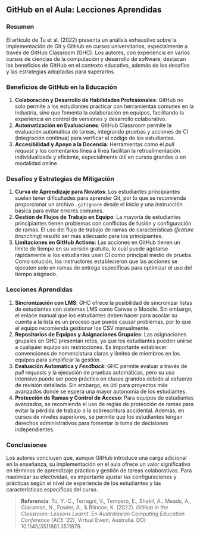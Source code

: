 ## GitHub en el Aula: Lecciones Aprendidas

### Resumen
El artículo de Tu et al. (2022) presenta un análisis exhaustivo sobre la implementación de Git y GitHub en cursos universitarios, especialmente a través de GitHub Classroom (GHC). Los autores, con experiencia en varios cursos de ciencias de la computación y desarrollo de software, destacan los beneficios de GitHub en el contexto educativo, además de los desafíos y las estrategias adoptadas para superarlos. 

### Beneficios de GitHub en la Educación
1. **Colaboración y Desarrollo de Habilidades Profesionales**: GitHub no solo permite a los estudiantes practicar con herramientas comunes en la industria, sino que fomenta la colaboración en equipos, facilitando la experiencia en control de versiones y desarrollo colaborativo.
2. **Automatización en Evaluaciones**: GitHub Classroom permite la evaluación automática de tareas, integrando pruebas y acciones de CI (integración continua) para verificar el código de los estudiantes.
3. **Accesibilidad y Apoyo a la Docencia**: Herramientas como el _pull request_ y los comentarios línea a línea facilitan la retroalimentación individualizada y eficiente, especialmente útil en cursos grandes o en modalidad online.

### Desafíos y Estrategias de Mitigación
1. **Curva de Aprendizaje para Novatos**: Los estudiantes principiantes suelen tener dificultades para aprender Git, por lo que se recomienda proporcionar un archivo `.gitignore` desde el inicio y una instrucción básica para evitar errores comunes.
2. **Gestión de Flujos de Trabajo en Equipo**: La mayoría de estudiantes principiantes tienen problemas con conflictos de fusión y configuración de ramas. El uso del flujo de trabajo de ramas de características (_feature branching_) resultó ser más adecuado para los principiantes.
3. **Limitaciones en GitHub Actions**: Las acciones en GitHub tienen un límite de tiempo en su versión gratuita, lo cual puede agotarse rápidamente si los estudiantes usan CI como principal medio de prueba. Como solución, los instructores establecieron que las acciones se ejecuten solo en ramas de entrega específicas para optimizar el uso del tiempo asignado.

### Lecciones Aprendidas
1. **Sincronización con LMS**: GHC ofrece la posibilidad de sincronizar listas de estudiantes con sistemas LMS como Canvas o Moodle. Sin embargo, el enlace manual que los estudiantes deben hacer para asociar su cuenta a la lista es un proceso que puede causar problemas, por lo que el equipo recomienda gestionar los CSV manualmente.
2. **Repositorios de Equipos y Asignaciones Grupales**: Las asignaciones grupales en GHC presentan retos, ya que los estudiantes pueden unirse a cualquier equipo sin restricciones. Es importante establecer convenciones de nomenclatura claras y límites de miembros en los equipos para simplificar la gestión.
3. **Evaluación Automática y _Feedback_**: GHC permite evaluar a través de _pull requests_ y la ejecución de pruebas automáticas, pero su uso intensivo puede ser poco práctico en clases grandes debido al esfuerzo de revisión detallada. Sin embargo, es útil para proyectos más avanzados donde se espera una mayor autonomía de los estudiantes.
4. **Protección de Ramas y Control de Acceso**: Para equipos de estudiantes avanzados, se recomienda el uso de reglas de protección de ramas para evitar la pérdida de trabajo o la sobrescritura accidental. Además, en cursos de niveles superiores, se permite que los estudiantes tengan derechos administrativos para fomentar la toma de decisiones independientes.

### Conclusiones
Los autores concluyen que, aunque GitHub introduce una carga adicional en la enseñanza, su implementación en el aula ofrece un valor significativo en términos de aprendizaje práctico y gestión de tareas colaborativas. Para maximizar su efectividad, es importante ajustar las configuraciones y prácticas según el nivel de experiencia de los estudiantes y las características específicas del curso.

> **Referencia**: Tu, Y.-C., Terragni, V., Tempero, E., Shakil, A., Meads, A., Giacaman, N., Fowler, A., & Blincoe, K. (2022). *GitHub in the Classroom: Lessons Learnt*. En *Australasian Computing Education Conference (ACE '22)*, Virtual Event, Australia. DOI: 10.1145/3511861.3511879.
